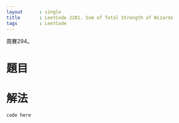 ```yaml
--- 
layout      : single
title       : LeetCode 2281. Sum of Total Strength of Wizards
tags        : LeetCode
---
```

周賽294。

# 題目

# 解法

```python
code here

```
